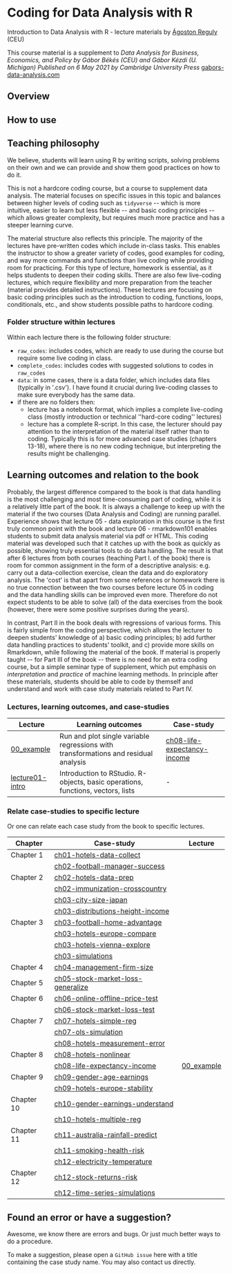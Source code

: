 # Coding for Data Analysis with R 
Introduction to Data Analysis with R - lecture materials
by [Ágoston Reguly](https://regulyagoston.github.io/) (CEU)

This course material is a supplement to *Data Analysis for Business, Economics, and Policy 
by Gábor Békés (CEU) and Gábor Kézdi (U. Michigan)
Published on 6 May 2021 by Cambridge University Press*
[gabors-data-analysis.com](https://gabors-data-analysis.com/)

## Overview


## How to use

## Teaching philosophy

We believe, students will learn using R by writing scripts, solving problems on their own and we can provide and show them good practices on how to do it. 

This is not a hardcore coding course, but a course to supplement data analysis. The material focuses on specific issues in this topic and balances between higher levels of coding such as `tidyverse` -- which is more intuitive, easier to learn but less flexible -- and basic coding principles -- which allows greater complexity, but requires much more practice and has a steeper learning curve. 

The material structure also reflects this principle. The majority of the lectures have pre-written codes which include in-class tasks. This enables the instructor to show a greater variety of codes, good examples for coding, and way more commands and functions than live coding while providing room for practicing. For this type of lecture, homework is essential, as it helps students to deepen their coding skills. There are also few live-coding lectures, which require flexibility and more preparation from the teacher (material provides detailed instructions). These lectures are focusing on basic coding principles such as the introduction to coding, functions, loops, conditionals, etc., and show students possible paths to hardcore coding.

### Folder structure within lectures

Within each lecture there is the following folder structure:
  - `raw_codes`: includes codes, which are ready to use during the course but require some live coding in class.
  - `complete_codes`: includes codes with suggested solutions to codes in `raw_codes`
  - `data`: in some cases, there is a data folder, which includes data files (typically in '.csv'). I have found it crucial during live-coding classes to make sure everybody has the same data.
  - if there are no folders then:
    - lecture has a notebook format, which implies a complete live-coding class (mostly introduction or technical ''hard-core coding'' lectures)
    - lecture has a complete R-script. In this case, the lecturer should pay attention to the interpretation of the material itself rather than to coding. Typically this is for more advanced case studies (chapters 13-18), where there is no new coding technique, but interpreting the results might be challenging.

## Learning outcomes and relation to the book

Probably, the largest difference compared to the book is that data handling is the most challenging and most time-consuming part of coding, while it is a relatively little part of the book. It is always a challenge to keep up with the material if the two courses (Data Analysis and Coding) are running parallel. Experience shows that lecture 05 - data exploration in this course is the first truly common point with the book and lecture 06 - rmarkdown101 enables students to submit data analysis material via pdf or HTML. This coding material was developed such that it catches up with the book as quickly as possible, showing truly essential tools to do data handling. The result is that after 6 lectures from both courses (teaching Part I. of the book) there is room for common assignment in the form of a descriptive analysis: e.g. carry out a data-collection exercise, clean the data and do exploratory analysis. The 'cost' is that apart from some references or homework there is no true connection between the two courses before lecture 05 in coding and the data handling skills can be improved even more. Therefore do not expect students to be able to solve (all) of the data exercises from the book (however, there were some positive surprises during the years).

In contrast, Part II in the book deals with regressions of various forms. This is fairly simple from the coding perspective, which allows the lecturer to deepen students' knowledge of a) basic coding principles; b) add further data handling practices to students' toolkit, and c) provide more skills on Rmarkdown, while following the material of the book. If material is properly taught -- for Part III of the book -- there is no need for an extra coding course, but a simple seminar type of supplement, which put emphasis on *interpretation* and *practice* of machine learning methods. In principle after these materials, students should be able to code by themself and understand and work with case study materials related to Part IV.

### Lectures, learning outcomes, and case-studies

| Lecture  | Learning outcomes | Case-study |
| -------  | ----------------- | ---------- |
| [00_example](https://github.com/gabors-data-analysis/da-coding-rstats/tree/main/00_example) | Run and plot single variable regressions with transformations and residual analysis | [ch08-life-expectancy-income](https://github.com/gabors-data-analysis/da_case_studies/tree/master/ch08-life-expectancy-income) |
| [lecture01-intro](https://github.com/gabors-data-analysis/da-coding-rstats/tree/main/lecture01-intro) | Introduction to RStudio. R-objects, basic operations, functions, vectors, lists | - |

### Relate case-studies to specific lecture
Or one can relate each case study from the book to specific lectures.

|Chapter | Case-study | Lecture |
| ------ | ---------  | ------- |
| Chapter 1 | [ch01-hotels-data-collect](https://github.com/gabors-data-analysis/da_case_studies/tree/master/ch01-hotels-data-collect) | |
|           | [ch02-football-manager-success](https://github.com/gabors-data-analysis/da_case_studies/tree/master/ch02-football-manager-success) | |
| Chapter 2 | [ch02-hotels-data-prep](https://github.com/gabors-data-analysis/da_case_studies/tree/master/ch02-hotels-data-prep) | |
|           | [ch02-immunization-crosscountry](https://github.com/gabors-data-analysis/da_case_studies/tree/master/ch02-immunization-crosscountry) | |
|           | [ch03-city-size-japan](https://github.com/gabors-data-analysis/da_case_studies/tree/master/ch03-city-size-japan) | |
|           | [ch03-distributions-height-income](https://github.com/gabors-data-analysis/da_case_studies/tree/master/ch03-distributions-height-income) | |
| Chapter 3 | [ch03-football-home-advantage](https://github.com/gabors-data-analysis/da_case_studies/tree/master/ch03-football-home-advantage) | |
|           | [ch03-hotels-europe-compare](https://github.com/gabors-data-analysis/da_case_studies/tree/master/ch03-hotels-europe-compare) | |
|           | [ch03-hotels-vienna-explore](https://github.com/gabors-data-analysis/da_case_studies/tree/master/ch03-hotels-vienna-explore) | |
|           | [ch03-simulations](https://github.com/gabors-data-analysis/da_case_studies/tree/master/ch03-simulations) |  |
| Chapter 4 | [ch04-management-firm-size](https://github.com/gabors-data-analysis/da_case_studies/tree/master/ch04-management-firm-size) |  |
| Chapter 5 | [ch05-stock-market-loss-generalize](https://github.com/gabors-data-analysis/da_case_studies/tree/master/ch05-stock-market-loss-generalize) |  |
| Chapter 6 | [ch06-online-offline-price-test](https://github.com/gabors-data-analysis/da_case_studies/tree/master/ch06-online-offline-price-test) |  |
|           | [ch06-stock-market-loss-test](https://github.com/gabors-data-analysis/da_case_studies/tree/master/ch06-stock-market-loss-test) | |
| Chapter 7 | [ch07-hotels-simple-reg](https://github.com/gabors-data-analysis/da_case_studies/tree/master/ch07-hotels-simple-reg)| |
|           | [ch07-ols-simulation](https://github.com/gabors-data-analysis/da_case_studies/tree/master/ch07-ols-simulation) | |
|           | [ch08-hotels-measurement-error](https://github.com/gabors-data-analysis/da_case_studies/tree/master/ch08-hotels-measurement-error) |  |
| Chapter 8 | [ch08-hotels-nonlinear](https://github.com/gabors-data-analysis/da_case_studies/tree/master/ch08-hotels-nonlinear) |  |
|           | [ch08-life-expectancy-income](https://github.com/gabors-data-analysis/da_case_studies/tree/master/ch08-life-expectancy-income) | [00_example](https://github.com/gabors-data-analysis/da-coding-rstats/tree/main/00_example) |
| Chapter 9 | [ch09-gender-age-earnings](https://github.com/gabors-data-analysis/da_case_studies/tree/master/ch09-gender-age-earnings) |  |
|           | [ch09-hotels-europe-stability](https://github.com/gabors-data-analysis/da_case_studies/tree/master/ch09-hotels-europe-stability) |  |
| Chapter 10 | [ch10-gender-earnings-understand](https://github.com/gabors-data-analysis/da_case_studies/tree/master/ch10-gender-earnings-understand) |  |
|            | [ch10-hotels-multiple-reg](https://github.com/gabors-data-analysis/da_case_studies/tree/master/ch10-hotels-multiple-reg) |  |
| Chapter 11 | [ch11-australia-rainfall-predict](https://github.com/gabors-data-analysis/da_case_studies/tree/master/ch11-australia-rainfall-predict) |  |
|            | [ch11-smoking-health-risk](https://github.com/gabors-data-analysis/da_case_studies/tree/master/ch11-smoking-health-risk) |  |
|            | [ch12-electricity-temperature](https://github.com/gabors-data-analysis/da_case_studies/tree/master/ch12-electricity-temperature) |  |
| Chapter 12 | [ch12-stock-returns-risk](https://github.com/gabors-data-analysis/da_case_studies/tree/master/ch12-stock-returns-risk)|  |
|            | [ch12-time-series-simulations](https://github.com/gabors-data-analysis/da_case_studies/tree/master/ch12-time-series-simulations) |  |





## Found an error or have a suggestion?

Awesome, we know there are errors and bugs. Or just much better ways to do a procedure.

To make a suggestion, please open a `GitHub issue` here with a title containing the case study name. You may also contact us directly.
